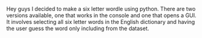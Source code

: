 Hey guys I decided to make a six letter wordle using python.
There are two versions available, one that works in the console and one that opens a GUI.
It involves selecting all six letter words in the English dictionary and having the user guess the word only including from the dataset.
